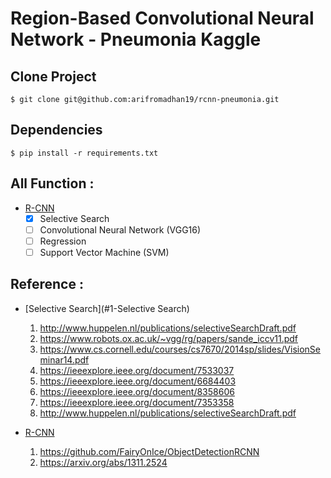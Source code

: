 # Region-Based Convolutional Neural Network - Pneumonia Kaggle

## Clone Project
	
	$ git clone git@github.com:arifromadhan19/rcnn-pneumonia.git
	
## Dependencies
	
	$ pip install -r requirements.txt
	

## All Function :
- [R-CNN](#1-mysql)
	- [x] Selective Search
	- [ ] Convolutional Neural Network (VGG16)
	- [ ] Regression
	- [ ] Support Vector Machine (SVM)

## Reference :
- [Selective Search](#1-Selective Search)
	1. http://www.huppelen.nl/publications/selectiveSearchDraft.pdf
	2. https://www.robots.ox.ac.uk/~vgg/rg/papers/sande_iccv11.pdf
	3. https://www.cs.cornell.edu/courses/cs7670/2014sp/slides/VisionSeminar14.pdf
	4. https://ieeexplore.ieee.org/document/7533037
	5. https://ieeexplore.ieee.org/document/6684403
	6. https://ieeexplore.ieee.org/document/8358606
	7. https://ieeexplore.ieee.org/document/7353358
	8. http://www.huppelen.nl/publications/selectiveSearchDraft.pdf

- [R-CNN](#2-R_CNN)
	1. https://github.com/FairyOnIce/ObjectDetectionRCNN
	2. https://arxiv.org/abs/1311.2524
